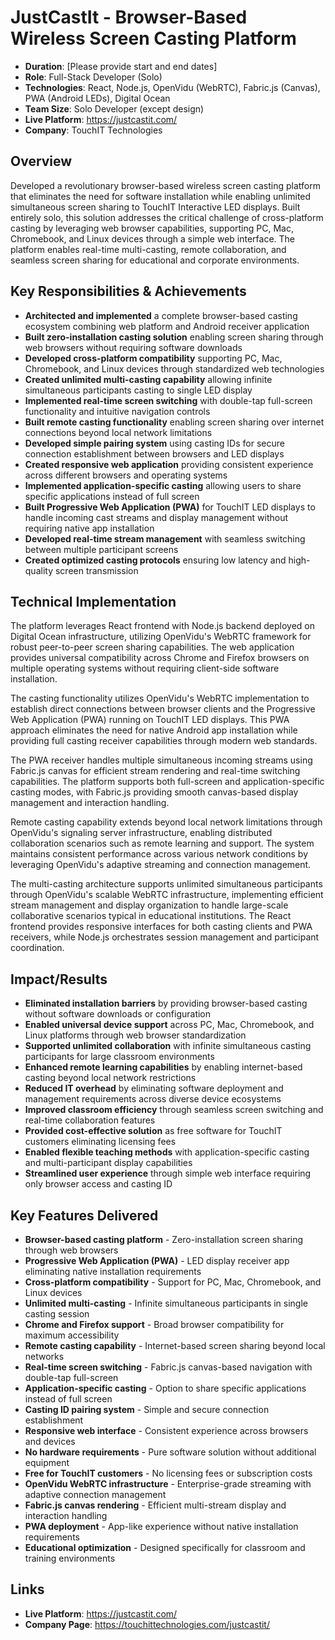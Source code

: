 # JustCastIt - Browser-Based Wireless Screen Casting Platform

- **Duration**: [Please provide start and end dates]
- **Role**: Full-Stack Developer (Solo)
- **Technologies**: React, Node.js, OpenVidu (WebRTC), Fabric.js (Canvas), PWA (Android LEDs), Digital Ocean
- **Team Size**: Solo Developer (except design)
- **Live Platform**: https://justcastit.com/
- **Company**: TouchIT Technologies

## Overview

Developed a revolutionary browser-based wireless screen casting platform that eliminates the need for software installation while enabling unlimited simultaneous screen sharing to TouchIT Interactive LED displays. Built entirely solo, this solution addresses the critical challenge of cross-platform casting by leveraging web browser capabilities, supporting PC, Mac, Chromebook, and Linux devices through a simple web interface. The platform enables real-time multi-casting, remote collaboration, and seamless screen sharing for educational and corporate environments.

## Key Responsibilities & Achievements

- **Architected and implemented** a complete browser-based casting ecosystem combining web platform and Android receiver application
- **Built zero-installation casting solution** enabling screen sharing through web browsers without requiring software downloads
- **Developed cross-platform compatibility** supporting PC, Mac, Chromebook, and Linux devices through standardized web technologies
- **Created unlimited multi-casting capability** allowing infinite simultaneous participants casting to single LED display
- **Implemented real-time screen switching** with double-tap full-screen functionality and intuitive navigation controls
- **Built remote casting functionality** enabling screen sharing over internet connections beyond local network limitations
- **Developed simple pairing system** using casting IDs for secure connection establishment between browsers and LED displays
- **Created responsive web application** providing consistent experience across different browsers and operating systems
- **Implemented application-specific casting** allowing users to share specific applications instead of full screen
- **Built Progressive Web Application (PWA)** for TouchIT LED displays to handle incoming cast streams and display management without requiring native app installation
- **Developed real-time stream management** with seamless switching between multiple participant screens
- **Created optimized casting protocols** ensuring low latency and high-quality screen transmission

## Technical Implementation

The platform leverages React frontend with Node.js backend deployed on Digital Ocean infrastructure, utilizing OpenVidu's WebRTC framework for robust peer-to-peer screen sharing capabilities. The web application provides universal compatibility across Chrome and Firefox browsers on multiple operating systems without requiring client-side software installation.

The casting functionality utilizes OpenVidu's WebRTC implementation to establish direct connections between browser clients and the Progressive Web Application (PWA) running on TouchIT LED displays. This PWA approach eliminates the need for native Android app installation while providing full casting receiver capabilities through modern web standards.

The PWA receiver handles multiple simultaneous incoming streams using Fabric.js canvas for efficient stream rendering and real-time switching capabilities. The platform supports both full-screen and application-specific casting modes, with Fabric.js providing smooth canvas-based display management and interaction handling.

Remote casting capability extends beyond local network limitations through OpenVidu's signaling server infrastructure, enabling distributed collaboration scenarios such as remote learning and support. The system maintains consistent performance across various network conditions by leveraging OpenVidu's adaptive streaming and connection management.

The multi-casting architecture supports unlimited simultaneous participants through OpenVidu's scalable WebRTC infrastructure, implementing efficient stream management and display organization to handle large-scale collaborative scenarios typical in educational institutions. The React frontend provides responsive interfaces for both casting clients and PWA receivers, while Node.js orchestrates session management and participant coordination.

## Impact/Results

- **Eliminated installation barriers** by providing browser-based casting without software downloads or configuration
- **Enabled universal device support** across PC, Mac, Chromebook, and Linux platforms through web browser standardization
- **Supported unlimited collaboration** with infinite simultaneous casting participants for large classroom environments
- **Enhanced remote learning capabilities** by enabling internet-based casting beyond local network restrictions
- **Reduced IT overhead** by eliminating software deployment and management requirements across diverse device ecosystems
- **Improved classroom efficiency** through seamless screen switching and real-time collaboration features
- **Provided cost-effective solution** as free software for TouchIT customers eliminating licensing fees
- **Enabled flexible teaching methods** with application-specific casting and multi-participant display capabilities
- **Streamlined user experience** through simple web interface requiring only browser access and casting ID

## Key Features Delivered

- **Browser-based casting platform** - Zero-installation screen sharing through web browsers
- **Progressive Web Application (PWA)** - LED display receiver app eliminating native installation requirements
- **Cross-platform compatibility** - Support for PC, Mac, Chromebook, and Linux devices
- **Unlimited multi-casting** - Infinite simultaneous participants in single casting session
- **Chrome and Firefox support** - Broad browser compatibility for maximum accessibility
- **Remote casting capability** - Internet-based screen sharing beyond local networks
- **Real-time screen switching** - Fabric.js canvas-based navigation with double-tap full-screen
- **Application-specific casting** - Option to share specific applications instead of full screen
- **Casting ID pairing system** - Simple and secure connection establishment
- **Responsive web interface** - Consistent experience across browsers and devices
- **No hardware requirements** - Pure software solution without additional equipment
- **Free for TouchIT customers** - No licensing fees or subscription costs
- **OpenVidu WebRTC infrastructure** - Enterprise-grade streaming with adaptive connection management
- **Fabric.js canvas rendering** - Efficient multi-stream display and interaction handling
- **PWA deployment** - App-like experience without native installation requirements
- **Educational optimization** - Designed specifically for classroom and training environments

## Links

- **Live Platform**: https://justcastit.com/
- **Company Page**: https://touchittechnologies.com/justcastit/